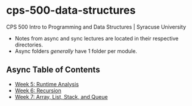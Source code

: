 # cps-500-data-structures
CPS 500 Intro to Programming and Data Structures | Syracuse University

- Notes from async and sync lectures are located in their respective directories.
- Async folders *generally* have 1 folder per module.

## Async Table of Contents
- [Week 5: Runtime Analysis](https://github.com/danjshannon/cps-500-programming-and-data-structures/tree/main/async/week5_runtimeAnalysis#week-5-runtime-analysis)
- [Week 6: Recursion](https://github.com/danjshannon/cps-500-programming-and-data-structures/tree/main/async/week6_recursion#week-6-recursion)
- [Week 7: Array, List, Stack, and Queue](https://github.com/danjshannon/cps-500-programming-and-data-structures/tree/main/async/week7_arrayListStackQueue#week-7-array-list-queue-and-stack)
